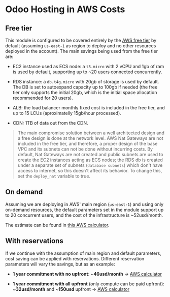 # Odoo Hosting in AWS Costs

## Free tier

This module is configured to be covered entirely by the [AWS free tier](https://aws.amazon.com/free/) by default (assuming `us-east-1` as region to deploy and no other resources deployed in the account). The main savings being used from the free tier are:

- EC2 instance used as ECS node: a `t3.micro` with 2 vCPU and 1gb of ram is used by default, supporting up to ~20 users connected concurrently.

- RDS instance: a `db.t4g.micro` with 20gb of storage is used by default. The DB is set to autoexpand capacity up to 100gb if needed (the free tier only supports the initial 20gb, which is the initial space allocation recommended for 20 users).

- ALB: the load balancer monthly fixed cost is included in the free tier, and up to 15 LCUs (aproximatelly 15gb/hour processed).

- CDN: 1TB of data out from the CDN.

>The main compromise solution between a well architected design and a free design is done at the network level.
> AWS Nat Gateways are not included in the free tier, and therefore, a proper design of the base VPC and its subnets can not be done without incurring costs.
> By default, Nat Gateways are not created and public subnets are used to create the EC2 instances acting as ECS nodes; the RDS db is created under a separate set of subnets (`database subnets`) which don't have access to internet, so this doesn't affect its behavior.
> To change this, set the `deploy_nat` variable to true.

## On demand

Assuming we are deploying in AWS' main region (`us-east-1`) and using only on-demand resources, the default parameters set in the module support up to 20 concurrent users, and the cost of the infrastructure is ~52usd/month.

The estimate can be found in [this AWS calculator](https://calculator.aws/#/estimate?id=7086ea150b55d201fc6b96f5062dbcfc1648ab1b).

## With reservations

If we continue with the assumption of main region and default parameters, cost saving can be applied with reservations. Different reservation parameters will vary the savings, but as an example:

- **1 year commitment with no upfront**: ~**46usd/month** -> [AWS calculator](https://calculator.aws/#/estimate?id=074124db7c2c9af32dd2ec6ab0113cb3f1ab1afc)

- **1 year commitment with all upfront** (only compute can be paid upfront): ~**32usd/month** and ~**150usd** upfront -> [AWS calculator](https://calculator.aws/#/estimate?id=883962e90ca2bd65c9a4c756986f929482ec42b5)
